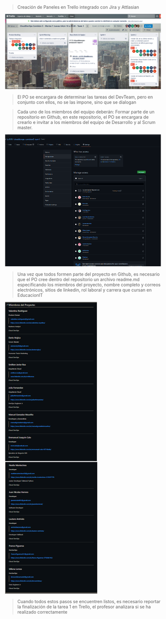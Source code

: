 >	Creación de Paneles en Trello integrado con Jira y Attlasian

![Trello.PNG](Trello.PNG)

>	 El PO se encargara de determinar las tareas del DevTeam, pero en conjunto con ellos, no se las impone, sino que se dialogan


>   Cada uno de los miembros del equipo deberán:
>   Formar parte de un repositorio en Github, en este repositorio, el PO se encargara de crearlo e invitar a los miembros del equipo de Desarrollo y al Scrum master.

![repo-collabs.PNG](repo-collabs.png)

>   Una vez que todos formen parte del proyecto en Github, es necesario que el PO cree dentro del repositorio un archivo readme.md especificando los miembros del proyecto, nombre completo y correos electrónicos, sitios de linkedin, rol laboral y carrera que cursan en EducacionIT

![lista-integrantes1.PNG](lista-integrantes1.PNG)
![lista-integrantes2.PNG](lista-integrantes2.PNG)

>   Cuando todos estos pasos se encuentren listos, es necesario reportar la finalización de la tarea 1 en Trello, el profesor analizara si se ha realizado correctamente
